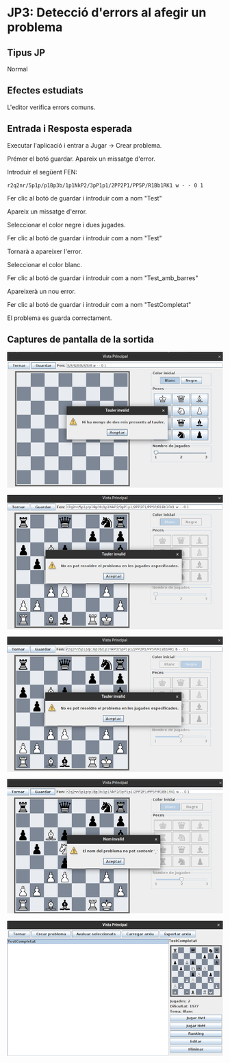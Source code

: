 # JP3: Detecció d'errors al afegir un problema

## Tipus JP

Normal

## Efectes estudiats

L'editor verifica errors comuns.

## Entrada i Resposta esperada

Executar l'aplicació i entrar a Jugar -> Crear problema.

Prémer el botó guardar. Apareix un missatge d'error.

Introduir el següent FEN:

```
r2q2nr/5p1p/p1Bp3b/1p1NkP2/3pP1p1/2PP2P1/PP5P/R1Bb1RK1 w - - 0 1
```

Fer clic al botó de guardar i introduir com a nom "Test"

Apareix un missatge d'error.

Seleccionar el color negre i dues jugades.

Fer clic al botó de guardar i introduir com a nom "Test"

Tornarà a apareixer l'error.

Seleccionar el color blanc.

Fer clic al botó de guardar i introduir com a nom "Test_amb_barres"

Apareixerà un nou error.

Fer clic al botó de guardar i introduir com a nom "TestCompletat"

El problema es guarda correctament.

## Captures de pantalla de la sortida

![Error per reis insuficients](../imatges_JP/error_intro_reis.png)

![Error per jugades insuficients](../imatges_JP/error_intro_jugades.png)

![Error per color incorrecte](../imatges_JP/error_intro_color.png)

![Error per nom incorrecte](../imatges_JP/error_intro_nomarxiu.png)

![Problema afegit correctament](../imatges_JP/error_intro_ok.png)
